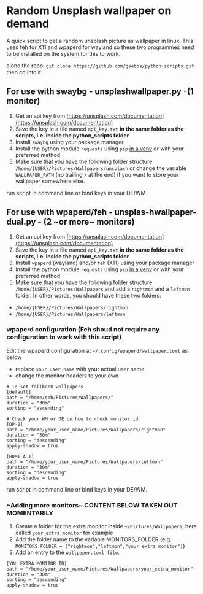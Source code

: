 # Random Unsplash wallpaper on demand

A quick script to get a random unsplash picture as wallpaper in linux. This uses feh for X11 and wpaperd for wayland so these two programmes need to be installed on the system for this to work.

clone the repo:
`git clone https://github.com/gsebos/python-scripts.git`
then cd into it

## For use with swaybg - unsplashwallpaper.py -(1 monitor)

1. Get an api key from [https://unsplash.com/documentation](https://unsplash.com/documentation)
2. Save the key in a file named `api_key.txt` **in the same folder as the scripts, i.e. inside the python_scripts folder** 
3. Install `swaybg` using your package manager 
4. Install the python module `requests` using `pip` [in a venv](https://docs.python.org/3/library/venv.html) or with your preferred method
5. Make sure that you have the following folder structure `/home/{USER}/Pictures/Wallpapers/unsplash` or change the variable `WALLPAPER_PATH` (no trailing `/` at the end) if you want to store your wallpaper somewhere else.

run script in command line or bind keys in your DE/WM.

## For use with wpaperd/feh - unsplas-hwallpaper-dual.py - (2 ~or more~ monitors)

1. Get an api key from [https://unsplash.com/documentation](https://unsplash.com/documentation)
2. Save the key in a file named `api_key.txt` **in the same folder as the scripts, i.e. inside the python_scripts folder** 
3. Install `wpaperd` (wayland) and/or `feh` (X11) using your package manager 
4. Install the python module `requests` using `pip` [in a venv](https://docs.python.org/3/library/venv.html) or with your preferred method
5. Make sure that you have the following folder structure `/home/{USER}/Pictures/Wallpapers` and add a `rightmon` and a `leftmon` folder.
In other words, you should have these two folders:
- `/home/{USER}/Pictures/Wallpapers/rightmon`  
- `/home/{USER}/Pictures/Wallpapers/leftmon`

### wpaperd configuration (Feh shoud not require any configuration to work with this script)

Edit the wpaperd configuration at `~/.config/wpaperd/wallpaper.toml` as below
- replace `your_user_name` with your actual user name
- change the monitor headers to your own

```
# To set fallback wallpapers
[default] 
path = "/home/seb/Pictures/Wallpapers/"
duration = "30m"
sorting = "ascending"

# Check your WM or DE on how to check monitor id
[DP-2]
path = "/home/your_user_name/Pictures/Wallpapers/rightmon"
duration = "30m"
sorting = "descending"
apply-shadow = true

[HDMI-A-1]
path = "/home/your_user_name/Pictures/Wallpapers/leftmon"                                                    
duration = "30m"
sorting = "descending"
apply-shadow = true

```

run script in command line or bind keys in your DE/WM.

### ~Adding more monitors~ CONTENT BELOW TAKEN OUT MOMENTARILY

1. Create a folder for the extra monitor inside `~/Pictures/Wallpapers`, here called `your_extra_monitor` for example
2. Add the folder name to the variable MONITORS_FOLDER (e.g. `MONITORS_FOLDER = ("rightmon","leftmon","your_extra_monitor")`)
3. Add an entry to the `wallpaper.toml file`. 

```
[YOU_EXTRA_MONITOR_ID]
path = "/home/your_user_name/Pictures/Wallpapers/your_extra_monitor"                                                    
duration = "30m"
sorting = "descending"
apply-shadow = true
```
